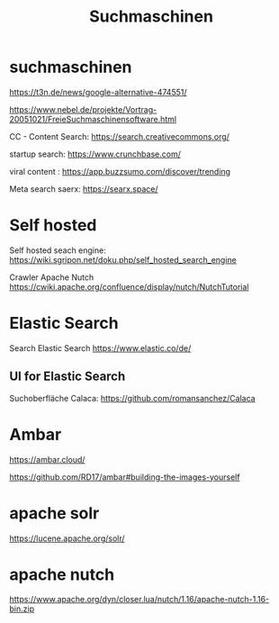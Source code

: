 ﻿---
layout: post
title: Suchmaschinen 
categories: [search engine]
tags: [search engine]
--- 
# suchmaschinen 

<https://t3n.de/news/google-alternative-474551/>

<https://www.nebel.de/projekte/Vortrag-20051021/FreieSuchmaschinensoftware.html>


CC - Content Search: <https://search.creativecommons.org/>


startup search: <https://www.crunchbase.com/>

viral content : <https://app.buzzsumo.com/discover/trending>

Meta search saerx: https://searx.space/ 



# Self hosted 

Self hosted seach engine: <https://wiki.sgripon.net/doku.php/self_hosted_search_engine>

Crawler Apache Nutch <https://cwiki.apache.org/confluence/display/nutch/NutchTutorial>

# Elastic Search 

Search Elastic Search <https://www.elastic.co/de/>

## UI for Elastic Search 

Suchoberfläche Calaca: <https://github.com/romansanchez/Calaca>

# Ambar 

<https://ambar.cloud/>

<https://github.com/RD17/ambar#building-the-images-yourself>

# apache solr 

<https://lucene.apache.org/solr/> 


# apache nutch 

<https://www.apache.org/dyn/closer.lua/nutch/1.16/apache-nutch-1.16-bin.zip>
